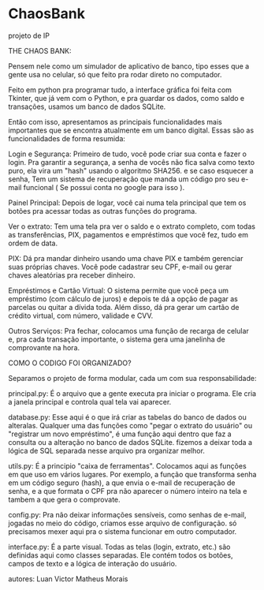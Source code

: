 # ChaosBank
projeto de IP

THE CHAOS BANK:

Pensem nele como um simulador de aplicativo de banco, tipo esses que a gente usa no celular, só que feito pra rodar direto no computador.

Feito em python pra programar tudo, a interface gráfica foi feita com Tkinter, que já vem com o Python, e pra guardar os dados, como saldo e transações, usamos um banco de dados SQLite.  

Então com isso, apresentamos as principais funcionalidades mais importantes que se encontra atualmente em um banco digital. Essas são as funcionalidades de forma resumida:

Login e Segurança: Primeiro de tudo, você pode criar sua conta e fazer o login. Pra garantir a segurança, a senha de vocês não fica salva como texto puro, ela vira um "hash" usando o algoritmo SHA256. e se caso esquecer a senha, Tem um sistema de recuperação que manda um código pro seu e-mail funcional ( Se possui conta no google para isso ).

Painel Principal: Depois de logar, você cai numa tela principal que tem os botões pra acessar todas as outras funções do programa.

Ver o extrato: Tem uma tela pra ver o saldo e o extrato completo, com todas as transferências, PIX, pagamentos e empréstimos que você fez, tudo em ordem de data.

PIX: Dá pra mandar dinheiro usando uma chave PIX e também gerenciar suas próprias chaves. Você pode cadastrar seu CPF, e-mail ou gerar chaves aleatórias pra receber dinheiro.

Empréstimos e Cartão Virtual: O sistema permite que você peça um empréstimo (com cálculo de juros) e depois te dá a opção de pagar as parcelas ou quitar a dívida toda. Além disso, dá pra gerar um cartão de crédito virtual, com número, validade e CVV.

Outros Serviços: Pra fechar, colocamos uma função de recarga de celular e, pra cada transação importante, o sistema gera uma janelinha de comprovante na hora.

COMO O CODIGO FOI ORGANIZADO?

Separamos o projeto de forma modular, cada um com sua responsabilidade:

principal.py: É o arquivo que a gente executa pra iniciar o programa. Ele cria a janela principal e controla qual tela vai aparecer.

database.py: Esse aqui é o que irá criar as tabelas do banco de dados ou alteralas. Qualquer uma das funções como "pegar o extrato do usuário" ou "registrar um novo empréstimo", é uma função aqui dentro que faz a consulta ou a alteração no banco de dados SQLite. fizemos a deixar toda a lógica de SQL separada nesse arquivo pra organizar melhor.

utils.py: É a principio "caixa de ferramentas". Colocamos aqui as funções em que uso em vários lugares. Por exemplo, a função que transforma  senha em um código seguro (hash), a que envia o e-mail de recuperação de senha, e a que formata o CPF pra não aparecer o número inteiro na tela e tambem a que gera o comprovate.

config.py: Pra não deixar informações sensíveis, como senhas de e-mail, jogadas no meio do código, criamos esse arquivo de configuração. só precisamos mexer aqui pra o sistema funcionar em outro computador.

interface.py: É a parte visual. Todas as telas (login, extrato, etc.) são definidas aqui como classes separadas. Ele contém todos os botões, campos de texto e a lógica de interação do usuário.

autores: Luan Victor
         Matheus Morais
